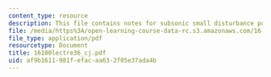 ```yaml
---
content_type: resource
description: This file contains notes for subsonic small disturbance potential flow.
file: /media/https%3A/open-learning-course-data-rc.s3.amazonaws.com/16-100-aerodynamics-fall-2005/af9b1611981fefacaa632f05e37ada4b_16100lectre36_cj.pdf
file_type: application/pdf
resourcetype: Document
title: 16100lectre36_cj.pdf
uid: af9b1611-981f-efac-aa63-2f05e37ada4b
---
```

